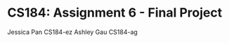 CS184: Assignment 6 - Final Project
====================================
Jessica Pan CS184-ez
Ashley Gau CS184-ag